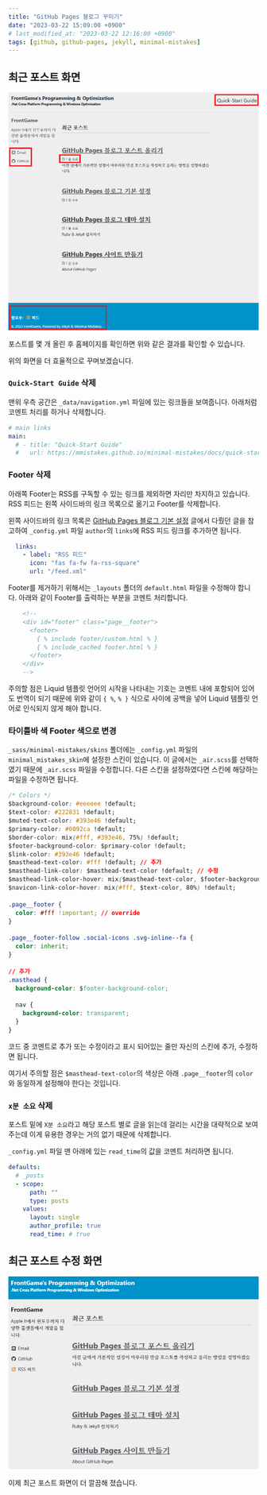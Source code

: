 ```yaml
---
title: "GitHub Pages 블로그 꾸미기"
date: "2023-03-22 15:09:00 +0900"
# last_modified_at: "2023-03-22 12:16:00 +0900"
tags: [github, github-pages, jekyll, minimal-mistakes]
---
```

## 최근 포스트 화면

![GitHub Pages 최근 포스트](/assets/images/github-pages-recent-posts.png)

포스트를 몇 개 올린 후 홈페이지를 확인하면 위와 같은 결과를 확인할 수 있습니다.

위의 화면을 더 효율적으로 꾸며보겠습니다.

### `Quick-Start Guide` 삭제

맨위 우측 공간은 `_data/navigation.yml` 파일에 있는 링크들을 보여줍니다. 아래처럼 코멘트 처리를 하거나 삭제합니다.

```yml
# main links
main:
  # - title: "Quick-Start Guide"
  #   url: https://mmistakes.github.io/minimal-mistakes/docs/quick-start-guide/
```

### Footer 삭제

아래쪽 Footer는 RSS를 구독할 수 있는 링크를 제외하면 자리만 차지하고 있습니다. RSS 피드는 왼쪽 사이드바의 링크 목록으로 옮기고 Footer를 삭제합니다.

왼쪽 사이드바의 링크 목록은 [GitHub Pages 블로그 기본 설정](http://localhost:4000/github/github-pages/github-pages-blog-config/#site-author) 글에서 다뤘던 글을 참고하여 `_config.yml` 파일 `author`의 `links`에 RSS 피드 링크를 추가하면 됩니다.

```yml
  links:
    - label: "RSS 피드"
      icon: "fas fa-fw fa-rss-square"
      url: "/feed.xml"
```

Footer를 제거하기 위해서는 `_layouts` 폴더의 `default.html` 파일을 수정해야 합니다. 아래와 같이 Footer를 출력하는 부분을 코멘트 처리합니다. 

```html
    <!--
    <div id="footer" class="page__footer">
      <footer>
        { % include footer/custom.html % }
        { % include_cached footer.html % }
      </footer>
    </div>
    -->
```
주의할 점은 Liquid 템플릿 언어의 시작을 나타내는 기호는 코멘트 내에 포함되어 있어도 번역이 되기 때문에 위와 같이 `{ %`, `% }` 식으로 사이에 공백을 넣어 Liquid 템플릿 언어로 인식되지 않게 해야 합니다.

### 타이틀바 색 Footer 색으로 변경

`_sass/minimal-mistakes/skins` 폴더에는 `_config.yml` 파일의 `minimal_mistakes_skin`에 설정한 스킨이 있습니다. 이 글에서는 `_air.scss`를 선택하였기 때문에 `_air.scss` 파일을 수정합니다. 다른 스킨을 설정하였다면 스킨에 해당하는 파일을 수정하면 됩니다.

```css
/* Colors */
$background-color: #eeeeee !default;
$text-color: #222831 !default;
$muted-text-color: #393e46 !default;
$primary-color: #0092ca !default;
$border-color: mix(#fff, #393e46, 75%) !default;
$footer-background-color: $primary-color !default;
$link-color: #393e46 !default;
$masthead-text-color: #fff !default; // 추가
$masthead-link-color: $masthead-text-color !default; // 수정
$masthead-link-color-hover: mix($masthead-text-color, $footer-background-color, 85%) !default; // 수정
$navicon-link-color-hover: mix(#fff, $text-color, 80%) !default;

.page__footer {
  color: #fff !important; // override
}

.page__footer-follow .social-icons .svg-inline--fa {
  color: inherit;
}

// 추가
.masthead {
  background-color: $footer-background-color;

  nav {
    background-color: transparent;
  }
}
```
코드 중 코멘트로 추가 또는 수정이라고 표시 되어있는 줄만 자신의 스킨에 추가, 수정하면 됩니다.

여기서 주의할 점은 `$masthead-text-color`의 색상은 아래 `.page__footer`의 `color`와 동일하게 설정해야 한다는 것입니다.

### `x분 소요` 삭제

포스트 밑에 `X분 소요`라고 해당 포스트 별로 글을 읽는데 걸리는 시간을 대략적으로 보여주는데 이게 유용한 경우는 거의 없기 때문에 삭제합니다.

`_config.yml` 파일 맨 아래에 있는 `read_time`의 값을 코멘트 처리하면 됩니다.

```yml
defaults:
  # _posts
  - scope:
      path: ""
      type: posts
    values:
      layout: single
      author_profile: true
      read_time: # true
```

## 최근 포스트 수정 화면

![GitHub Pages 최근 포스트 수정](/assets/images/github-pages-blog-home-edited.png)

이제 최근 포스트 화면이 더 깔끔해 졌습니다.